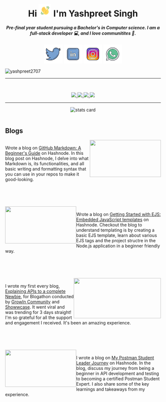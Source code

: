 <h1 align="center">
         Hi 
         <img src="./assets/wave.gif" alt="Waving hand animated gif" height="40" width="40"/>
         I'm Yashpreet Singh
</h1>
<!-- ![twitter](https://github.com/yashpreet2707/yashpreet2707/assets/111020648/db08edfe-d1d4-4ac8-b456-611dcda2a7b6) -->
<!-- ![linkedin](https://github.com/yashpreet2707/yashpreet2707/assets/111020648/ff149499-f3dd-4885-b74a-fe7b26e73ec8) -->

<h5 align="center">
Pre-final year student pursuing a Bachelor's in Computer science. I am a full-stack developer 💻, and I love communitites 🥑.
</h5>


<p align="center">
<!-- <a href="https://twitter.com/yashpreet2707/"><img src="https://skillicons.dev/icons?i=twitter"/></a>
<a href="https://linkedin.com/in/yashpreet2707/"><img src="https://skillicons.dev/icons?i=linkedin"/></a>
<a href="https://instagram.com/yashpreet2707/"><img src="https://skillicons.dev/icons?i=instagram"/></a>
<a href="https://wa.me/+919050833611/"><img src="https://skillicons.dev/icons?i=whatsapp"/></a> -->
<a href="https://twitter.com/yashpreet2707/" target="_blank"> <img src="./assets/twitter.png" alt="twitter" width="60px"></a>
<a href="https://linkedin.com/in/yashpreet2707/" target="_blank"> <img src="./assets/linkedin.png" alt="linkedin" width="60px"></a>
<a href="https://instagram.com/yashpreet2707/" target="_blank"> <img src="./assets/instagram.png" alt="instagram" width="60px"></a>
<a href="https://wa.me/+919050833611/" target="_blank"> <img src="./assets/whatsapp.png" alt="whatsapp" width="60px"></a>
</p>

<p align="left"> 
         <img src="https://komarev.com/ghpvc/?username=yashpreet2707&label=Profile%20views&color=0e75b6&style=flat" alt="yashpreet2707" /> 
</p>
<hr>

<!--
  
- 🌞 I am an **open-source enthusiast** and an aspiring **full-stack developer**.

 - 📙 In my free time, I love to research about various programs and learn about open-source.

- 🌱 I’m currently focusing on **DSA.**

- 👯 I’m looking forward to **be a part of various interesting projects.**

- 🤝 I’m eager to know about **opportunities which will help me in expanding my potential.**

- ⚡ **I love to know about people and their stories.** 

- 📫 How to reach me : **yashpreet1686@gmail.com**

-->

<br>

<p align="center">

  <a href="https://skillicons.dev">
<!--     <img src="https://skillicons.dev/icons?i=git,github,python,c,cpp,html,css,js,jquery,bootstrap,vscode,netlify" /> -->
    <img src="https://skillicons.dev/icons?i=git,github,python,c,cpp,html,css" />
    <img src="https://skillicons.dev/icons?i=js,jquery,nodejs,expressjs,react,redux" />
    <img src="https://skillicons.dev/icons?i=redux,mysql,mongodb,postgres,bootstrap,tailwindcss" />
<img src="https://skillicons.dev/icons?i=vscode,vim,netlify,vercel,postman,azure" />
  </a>
         
</p>

<hr>

<p align="center">
         <img  alt="stats card" height="200px" width="400px" src="https://github-readme-streak-stats.herokuapp.com/?user=yashpreet2707&theme=radical">
         <br>
<!--          <img  alt="stats card" height="200px" width="400px" src="https://github-readme-stats.vercel.app/api?username=yashpreet2707&count_private=true&theme=radical&show_icons=true">
         <br> -->
<!--          <img alt="stats card" height="250px" width="600px" src="https://github-readme-stats.vercel.app/api/top-langs/?username=yashpreet2707&theme=radical&show_icons=true"> -->
         <br>
</p>


## Blogs

<img align="right" width="230" height="120" src="https://cdn.hashnode.com/res/hashnode/image/upload/v1718003315330/57ea324e-ee9a-4649-a1dd-617a03b81f65.png?w=1600&h=840&fit=crop&crop=entropy&auto=compress,format&format=webp">

<br>
Wrote a blog on <a href="https://yashpreet2707.hashnode.dev/github-markdown-a-beginners-guide">GitHub Markdown: A Beginner's Guide</a> on Hashnode. In this blog post on Hashnode, I delve into what Markdown is, its functionalities, and all basic writing and formatting syntax that you can use in your repos to make it good-looking.

<br><br>
<br>

<img align="left" width="230" height="120" src="https://cdn.hashnode.com/res/hashnode/image/upload/v1717360890996/98f4b2a5-94a2-4394-968e-4fb72cc57b32.png?w=1600&h=840&fit=crop&crop=entropy&auto=compress,format&format=webp">

<br>
Wrote a blog on <a href="https://yashpreet2707.hashnode.dev/getting-started-with-ejs-embedded-javascript-templates">Getting Started with EJS: Embedded JavaScript templates</a> on Hashnode. Checkout the blog to understand templating is by creating a basic EJS template, learn about various EJS tags and the project structre in the Node.js application in a beginner friendly way.

<br><br>
<br>

<img align="right" width="282" height="130" src="https://github.com/yashpreet2707/yashpreet2707/assets/111020648/72ca5d0b-8238-4931-9001-b3051c77c7a2">

<br>
I wrote my first every blog, <a href="https://www.showwcase.com/show/35597/api-explaining-it-to-a-complete-newbie">Explaining APIs to a complete Newbie</a>, for Blogathon conducted by <a href="https://github.com/GrowInCommunity">GrowIn Community</a> and <a href="https://github.com/Showwcase">Showwcase</a>. It went viral and was trending for 3 days straight! I'm so grateful for all the support and engagement I received. It's been an amazing experience.

<br><br>
<br>

<img align="left" width="230" height="120" src="https://cdn.hashnode.com/res/hashnode/image/upload/v1693048965667/e68ec320-ed15-4388-8e62-955cbd9e82e0.jpeg?w=1600&h=840&fit=crop&crop=entropy&auto=compress,format&format=webp">

<br>
I wrote a blog on <a href="https://yashpreet2707.hashnode.dev/my-postman-student-leader-journey">My Postman Student Leader Journey</a> on Hashnode. In the blog, discuss my journey from being a beginner in API development and testing to becoming a certified Postman Student Expert. I also share some of the key learnings and takeaways from my experience.




